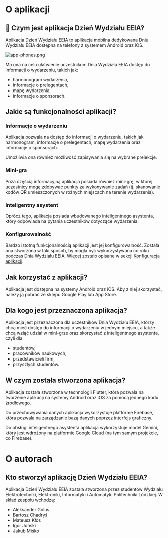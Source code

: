 # O aplikacji

## 🚀 Czym jest aplikacja Dzień Wydziału EEIA?
Aplikacja Dzień Wydziału EEIA to aplikacja mobilna dedykowana Dniu Wydziału EEIA dostępna na telefony z systemem Android oraz iOS.

![app-phones.png](app-phones.png)

Ma ona na celu ułatwienie uczestnikom Dnia Wydziału EEIA dostęp do informacji o wydarzeniu, takich jak:
- harmonogram wydarzenia,
- informacje o prelegentach,
- mapę wydarzenia,
- informacje o sponsorach.


## Jakie są funkcjonalności aplikacji?

### Informacje o wydarzeniu

Aplikacja pozwala na dostęp do informacji o wydarzeniu, takich jak harmonogram, informacje o prelegentach, mapę wydarzenia oraz informacje o sponsorach.

Umożliwia ona również możliwość zapisywania się na wybrane prelekcje.

### Mini-gra

Poza częścią informacyjną aplikacja posiada również mini-grę, w której uczestnicy mogą zdobywać punkty za wykonywanie zadań (tj. skanowanie kodów QR umieszczonych w różnych miejscach na terenie wydarzenia).

### Inteligentny asystent

Oprócz tego, aplikacja posiada wbudowanego inteligentnego asystenta, który odpowiada na pytania uczestników dotyczące wydarzenia.

### Konfigurowalność

Bardzo istotną funkcjonalnością aplikacji jest jej konfigurowalność. Została ona stworzona w taki sposób, by mogła być wykorzystywana co roku podczas Dnia Wydziału EEIA. Więcej zostało opisane w sekcji [Konfiguracja aplikacji](Konfiguracja-aplikacji.md).

## Jak korzystać z aplikacji?

Aplikacja jest dostępna na systemy Android oraz iOS. Aby z niej skorzystać, należy ją pobrać ze sklepu Google Play lub App Store.

## Dla kogo jest przeznaczona aplikacja?

Aplikacja jest przeznaczona dla uczestników Dnia Wydziału EEIA, którzy chcą mieć dostęp do informacji o wydarzeniu w jednym miejscu, a także chcą wziąć udział w mini-grze oraz skorzystać z inteligentnego asystenta, czyli dla:
- studentów,
- pracowników naukowych,
- przedstawicieli firm,
- przyszłych studentów.

## W czym została stworzona aplikacja?

Aplikacja została stworzona w technologii Flutter, która pozwala na tworzenie aplikacji na systemy Android oraz iOS za pomocą jednego kodu źródłowego.

Do przechowywania danych aplikacja wykorzystuje platformę Firebase, która pozwala na zarządzanie bazą danych poprzez interfejs graficzny.

Do obsługi inteligentnego asystenta aplikacja wykorzystuje model Gemini, który jest wdrożony na platformie Google Cloud (na tym samym projekcie, co Firebase).

# O autorach

## Kto stworzył aplikację Dzień Wydziału EEIA?

Aplikacja Dzień Wydziału EEIA została stworzona przez studentów Wydziału Elektrotechniki, Elektroniki, Informatyki i Automatyki Politechniki Lódzkiej. W skład zespołu wchodzą:
- Aleksander Golus
- Bartosz Chadryś
- Mateusz Kłos
- Igor Joński
- Jakub Miśko
